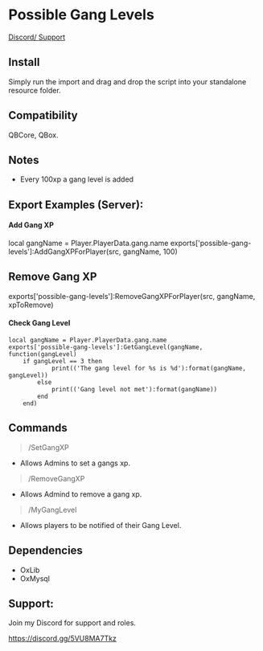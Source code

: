 # Possible Gang Levels

[Discord/ Support](https://discord.gg/Gnb2S7uAdG)

## Install

Simply run the import and drag and drop the script into your standalone resource folder.

## Compatibility
QBCore, QBox.

## Notes

- Every 100xp a gang level is added

## Export Examples (Server):

#### Add Gang XP
local gangName = Player.PlayerData.gang.name
exports['possible-gang-levels']:AddGangXPForPlayer(src, gangName, 100)

## Remove Gang XP
exports['possible-gang-levels']:RemoveGangXPForPlayer(src, gangName, xpToRemove)

#### Check Gang Level
```
local gangName = Player.PlayerData.gang.name
exports['possible-gang-levels']:GetGangLevel(gangName, function(gangLevel)
    if gangLevel == 3 then
            print(('The gang level for %s is %d'):format(gangName, gangLevel))
        else
            print(('Gang level not met'):format(gangName))
        end
    end)
```

## Commands

> /SetGangXP 
- Allows Admins to set a gangs xp.
> /RemoveGangXP
- Allows Admind to remove a gang xp.
> /MyGangLevel 
- Allows players to be notified of their Gang Level.

## Dependencies
- OxLib
- OxMysql

## Support:

Join my Discord for support and roles.

https://discord.gg/5VU8MA7Tkz